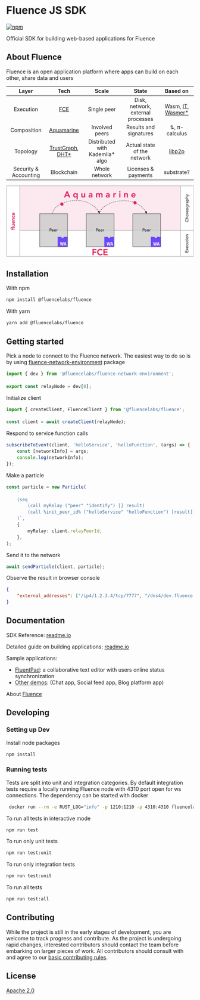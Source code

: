 # Fluence JS SDK

[![npm](https://img.shields.io/npm/v/@fluencelabs/fluence)](https://www.npmjs.com/package/@fluencelabs/fluence)

Official SDK for building web-based applications for Fluence

## About Fluence

Fluence is an open application platform where apps can build on each other, share data and users

|         Layer         |                                                               Tech                                                                |              Scale               |               State               |                                                   Based on                                                    |
| :-------------------: | :-------------------------------------------------------------------------------------------------------------------------------: | :------------------------------: | :-------------------------------: | :-----------------------------------------------------------------------------------------------------------: |
|       Execution       |                                             [FCE](https://github.com/fluencelabs/fce)                                             |           Single peer            | Disk, network, external processes | Wasm, [IT](https://github.com/fluencelabs/interface-types), [Wasmer\*](https://github.com/fluencelabs/wasmer) |
|      Composition      |                                      [Aquamarine](https://github.com/fluencelabs/aquamarine)                                      |          Involved peers          |      Results and signatures       |                                                 ⇅, π-calculus                                                 |
|       Topology        | [TrustGraph](https://github.com/fluencelabs/fluence/tree/master/trust-graph), [DHT\*](https://github.com/fluencelabs/rust-libp2p) | Distributed with Kademlia\* algo |    Actual state of the network    |                                [libp2p](https://github.com/libp2p/rust-libp2p)                                |
| Security & Accounting |                                                            Blockchain                                                             |          Whole network           |        Licenses & payments        |                                                  substrate?                                                   |

<img alt="aquamarine scheme" align="center" src="doc/stack.png"/>

## Installation

With npm

```bash
npm install @fluencelabs/fluence
```

With yarn

```bash
yarn add @fluencelabs/fluence
```

## Getting started

Pick a node to connect to the Fluence network. The easiest way to do so is by using [fluence-network-environment](https://github.com/fluencelabs/fluence-network-environment) package

```typescript
import { dev } from '@fluencelabs/fluence-network-environment';

export const relayNode = dev[0];
```

Initialize client

```typescript
import { createClient, FluenceClient } from '@fluencelabs/fluence';

const client = await createClient(relayNode);
```

Respond to service function calls

```typescript
subscribeToEvent(client, 'helloService', 'helloFunction', (args) => {
    const [networkInfo] = args;
    console.log(networkInfo);
});
```

Make a particle

```typescript
const particle = new Particle(
    `
    (seq
        (call myRelay ("peer" "identify") [] result)
        (call %init_peer_id% ("helloService" "helloFunction") [result])
    )`,
    {
        myRelay: client.relayPeerId,
    },
);
```

Send it to the network

```typescript
await sendParticle(client, particle);
```

Observe the result in browser console

```json
{
    "external_addresses": ["/ip4/1.2.3.4/tcp/7777", "/dns4/dev.fluence.dev/tcp/19002"]
}
```

## Documentation

SDK Reference: [readme.io](https://fluence-labs.readme.io/docs/js-sdk)

Detailed guide on building applications: [readme.io](https://fluence-labs.readme.io/docs/build-an-app)

Sample applications:

-   [FluentPad](https://github.com/fluencelabs/fluent-pad): a collaborative text editor with users online status synchronization
-   [Other demos](https://github.com/fluencelabs/aqua-demo): (Chat app, Social feed app, Blog platform app)

About [Fluence](https://fluence.network/)

## Developing

### Setting up Dev

Install node packages

```bash
npm install
```

### Running tests

Tests are split into unit and integration categories. By default integration tests require a locally running Fluence node with 4310 port open for ws connections. The dependency can be started with docker

```bash
 docker run --rm -e RUST_LOG="info" -p 1210:1210 -p 4310:4310 fluencelabs/fluence:freeze -t 1210 -w 4310 -k gKdiCSUr1TFGFEgu2t8Ch1XEUsrN5A2UfBLjSZvfci9SPR3NvZpACfcpPGC3eY4zma1pk7UvYv5zb1VjvPHwCjj
```

To run all tests in interactive mode

```bash
npm run test
```

To run only unit tests

```bash
npm run test:unit
```

To run only integration tests

```bash
npm run test:unit
```

To run all tests

```bash
npm run test:all
```

## Contributing

While the project is still in the early stages of development, you are welcome to track progress and contribute. As the project is undergoing rapid changes, interested contributors should contact the team before embarking on larger pieces of work. All contributors should consult with and agree to our [basic contributing rules](CONTRIBUTING.md).

## License

[Apache 2.0](LICENSE)
